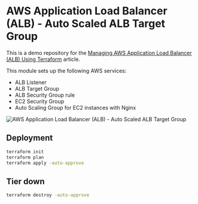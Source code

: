 # AWS Application Load Balancer (ALB) - Auto Scaled ALB Target Group

This is a demo repository for the [Managing AWS Application Load Balancer (ALB) Using Terraform](https://hands-on.cloud/managing-aws-application-load-balancer-alb-using-terraform/) article.

This module sets up the following AWS services:

* ALB Listener
* ALB Target Group
* ALB Security Group rule
* EC2 Security Group
* Auto Scaling Group for EC2 instances with Nginx 

![AWS Application Load Balancer (ALB) - Auto Scaled ALB Target Group](https://hands-on.cloud/wp-content/uploads/2022/04/Managing-AWS-Application-Load-Balancer-ALB-Using-Terraform-Auto-Scaling-2048x1670.png)

## Deployment

```sh
terraform init
terraform plan
terraform apply -auto-approve
```

## Tier down

```sh
terraform destroy -auto-approve
```
